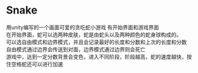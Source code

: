 # Snake
用unity编写的一个画面可爱的贪吃蛇小游戏
有开始界面和游戏界面    
在开始界面，蛇可以选两种皮肤，蛇是由蛇头以及两种颜色的蛇身球构成的。      
可以选自由模式和边界模式，并且会记录最好的长度和分数和上次的长度和分数      
自由模式通过边界会传送到对面，边界模式通过边界则会死亡     
游戏中，达到一定分数背景会变色，进入不同阶段，阶段越高，蛇的速度越快，按住空格蛇还可以进行加速
